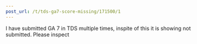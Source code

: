```yaml
---
post_url: /t/tds-ga7-score-missing/171500/1
---
```

I have submitted GA 7 in TDS multiple times, inspite of this it is showing not submitted. Please inspect